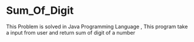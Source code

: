 # Sum_Of_Digit
This Problem is solved in Java Programming Language , This program take a input from user and return sum of digit of a number 
